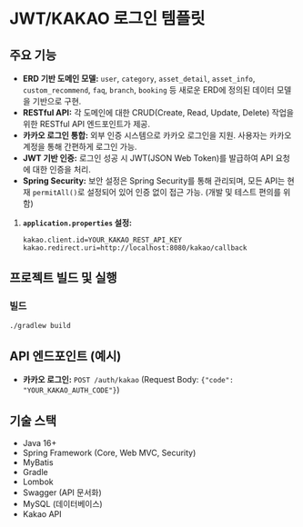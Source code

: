 # JWT/KAKAO 로그인 템플릿 

## 주요 기능

*   **ERD 기반 도메인 모델:** `user`, `category`, `asset_detail`, `asset_info`, `custom_recommend`, `faq`, `branch`, `booking` 등 새로운 ERD에 정의된 데이터 모델을 기반으로 구현.
*   **RESTful API:** 각 도메인에 대한 CRUD(Create, Read, Update, Delete) 작업을 위한 RESTful API 엔드포인트가 제공.
*   **카카오 로그인 통합:** 외부 인증 시스템으로 카카오 로그인을 지원. 사용자는 카카오 계정을 통해 간편하게 로그인 가능.
*   **JWT 기반 인증:** 로그인 성공 시 JWT(JSON Web Token)를 발급하여 API 요청에 대한 인증을 처리.
*   **Spring Security:** 보안 설정은 Spring Security를 통해 관리되며, 모든 API는 현재 `permitAll()`로 설정되어 있어 인증 없이 접근 가능. (개발 및 테스트 편의를 위함)


1.  **`application.properties` 설정:**

    ```properties
    kakao.client.id=YOUR_KAKAO_REST_API_KEY
    kakao.redirect.uri=http://localhost:8080/kakao/callback
    ```

## 프로젝트 빌드 및 실행



### 빌드

```bash
./gradlew build
```


## API 엔드포인트 (예시)

*   **카카오 로그인:** `POST /auth/kakao` (Request Body: `{"code": "YOUR_KAKAO_AUTH_CODE"}`)


## 기술 스택

*   Java 16+
*   Spring Framework (Core, Web MVC, Security)
*   MyBatis
*   Gradle
*   Lombok
*   Swagger (API 문서화)
*   MySQL (데이터베이스)
*   Kakao API
